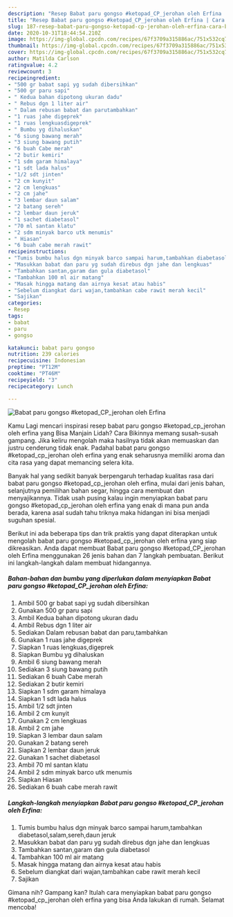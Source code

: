 ```yaml
---
description: "Resep Babat paru gongso #ketopad_CP_jerohan oleh Erfina | Cara Buat Babat paru gongso #ketopad_CP_jerohan oleh Erfina Yang Mudah Dan Praktis"
title: "Resep Babat paru gongso #ketopad_CP_jerohan oleh Erfina | Cara Buat Babat paru gongso #ketopad_CP_jerohan oleh Erfina Yang Mudah Dan Praktis"
slug: 187-resep-babat-paru-gongso-ketopad-cp-jerohan-oleh-erfina-cara-buat-babat-paru-gongso-ketopad-cp-jerohan-oleh-erfina-yang-mudah-dan-praktis
date: 2020-10-31T18:44:54.210Z
image: https://img-global.cpcdn.com/recipes/67f3709a315886ac/751x532cq70/babat-paru-gongso-ketopad_cp_jerohan-oleh-erfina-foto-resep-utama.jpg
thumbnail: https://img-global.cpcdn.com/recipes/67f3709a315886ac/751x532cq70/babat-paru-gongso-ketopad_cp_jerohan-oleh-erfina-foto-resep-utama.jpg
cover: https://img-global.cpcdn.com/recipes/67f3709a315886ac/751x532cq70/babat-paru-gongso-ketopad_cp_jerohan-oleh-erfina-foto-resep-utama.jpg
author: Matilda Carlson
ratingvalue: 4.2
reviewcount: 3
recipeingredient:
- "500 gr babat sapi yg sudah dibersihkan"
- "500 gr paru sapi"
- " Kedua bahan dipotong ukuran dadu"
- " Rebus dgn 1 liter air"
- " Dalam rebusan babat dan parutambahkan"
- "1 ruas jahe digeprek"
- "1 ruas lengkuasdigeprek"
- " Bumbu yg dihaluskan"
- "6 siung bawang merah"
- "3 siung bawang putih"
- "6 buah Cabe merah"
- "2 butir kemiri"
- "1 sdm garam himalaya"
- "1 sdt lada halus"
- "1/2 sdt jinten"
- "2 cm kunyit"
- "2 cm lengkuas"
- "2 cm jahe"
- "3 lembar daun salam"
- "2 batang sereh"
- "2 lembar daun jeruk"
- "1 sachet diabetasol"
- "70 ml santan klatu"
- "2 sdm minyak barco utk menumis"
- " Hiasan"
- "6 buah cabe merah rawit"
recipeinstructions:
- "Tumis bumbu halus dgn minyak barco sampai harum,tambahkan diabetasol,salam,sereh,daun jeruk"
- "Masukkan babat dan paru yg sudah direbus dgn jahe dan lengkuas"
- "Tambahkan santan,garam dan gula diabetasol"
- "Tambahkan 100 ml air matang"
- "Masak hingga matang dan airnya kesat atau habis"
- "Sebelum diangkat dari wajan,tambahkan cabe rawit merah kecil"
- "Sajikan"
categories:
- Resep
tags:
- babat
- paru
- gongso

katakunci: babat paru gongso 
nutrition: 239 calories
recipecuisine: Indonesian
preptime: "PT12M"
cooktime: "PT46M"
recipeyield: "3"
recipecategory: Lunch

---
```



![Babat paru gongso #ketopad_CP_jerohan oleh Erfina](https://img-global.cpcdn.com/recipes/67f3709a315886ac/751x532cq70/babat-paru-gongso-ketopad_cp_jerohan-oleh-erfina-foto-resep-utama.jpg)

Kamu Lagi mencari inspirasi resep babat paru gongso #ketopad_cp_jerohan oleh erfina yang Bisa Manjain Lidah? Cara Bikinnya memang susah-susah gampang. Jika keliru mengolah maka hasilnya tidak akan memuaskan dan justru cenderung tidak enak. Padahal babat paru gongso #ketopad_cp_jerohan oleh erfina yang enak seharusnya memiliki aroma dan cita rasa yang dapat memancing selera kita.

Banyak hal yang sedikit banyak berpengaruh terhadap kualitas rasa dari babat paru gongso #ketopad_cp_jerohan oleh erfina, mulai dari jenis bahan, selanjutnya pemilihan bahan segar, hingga cara membuat dan menyajikannya. Tidak usah pusing kalau ingin menyiapkan babat paru gongso #ketopad_cp_jerohan oleh erfina yang enak di mana pun anda berada, karena asal sudah tahu triknya maka hidangan ini bisa menjadi suguhan spesial.




Berikut ini ada beberapa tips dan trik praktis yang dapat diterapkan untuk mengolah babat paru gongso #ketopad_cp_jerohan oleh erfina yang siap dikreasikan. Anda dapat membuat Babat paru gongso #ketopad_CP_jerohan oleh Erfina menggunakan 26 jenis bahan dan 7 langkah pembuatan. Berikut ini langkah-langkah dalam membuat hidangannya.

<!--inarticleads1-->

##### Bahan-bahan dan bumbu yang diperlukan dalam menyiapkan Babat paru gongso #ketopad_CP_jerohan oleh Erfina:

1. Ambil 500 gr babat sapi yg sudah dibersihkan
1. Gunakan 500 gr paru sapi
1. Ambil  Kedua bahan dipotong ukuran dadu
1. Ambil  Rebus dgn 1 liter air
1. Sediakan  Dalam rebusan babat dan paru,tambahkan
1. Gunakan 1 ruas jahe digeprek
1. Siapkan 1 ruas lengkuas,digeprek
1. Siapkan  Bumbu yg dihaluskan
1. Ambil 6 siung bawang merah
1. Sediakan 3 siung bawang putih
1. Sediakan 6 buah Cabe merah
1. Sediakan 2 butir kemiri
1. Siapkan 1 sdm garam himalaya
1. Siapkan 1 sdt lada halus
1. Ambil 1/2 sdt jinten
1. Ambil 2 cm kunyit
1. Gunakan 2 cm lengkuas
1. Ambil 2 cm jahe
1. Siapkan 3 lembar daun salam
1. Gunakan 2 batang sereh
1. Siapkan 2 lembar daun jeruk
1. Gunakan 1 sachet diabetasol
1. Ambil 70 ml santan klatu
1. Ambil 2 sdm minyak barco utk menumis
1. Siapkan  Hiasan
1. Sediakan 6 buah cabe merah rawit




<!--inarticleads2-->

##### Langkah-langkah menyiapkan Babat paru gongso #ketopad_CP_jerohan oleh Erfina:

1. Tumis bumbu halus dgn minyak barco sampai harum,tambahkan diabetasol,salam,sereh,daun jeruk
1. Masukkan babat dan paru yg sudah direbus dgn jahe dan lengkuas
1. Tambahkan santan,garam dan gula diabetasol
1. Tambahkan 100 ml air matang
1. Masak hingga matang dan airnya kesat atau habis
1. Sebelum diangkat dari wajan,tambahkan cabe rawit merah kecil
1. Sajikan




Gimana nih? Gampang kan? Itulah cara menyiapkan babat paru gongso #ketopad_cp_jerohan oleh erfina yang bisa Anda lakukan di rumah. Selamat mencoba!
